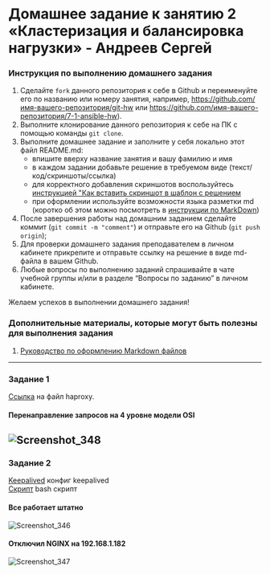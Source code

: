 # Домашнее задание к занятию 2 «Кластеризация и балансировка нагрузки» - Андреев Сергей


### Инструкция по выполнению домашнего задания

   1. Сделайте `fork` данного репозитория к себе в Github и переименуйте его по названию или номеру занятия, например, https://github.com/имя-вашего-репозитория/git-hw или  https://github.com/имя-вашего-репозитория/7-1-ansible-hw).
   2. Выполните клонирование данного репозитория к себе на ПК с помощью команды `git clone`.
   3. Выполните домашнее задание и заполните у себя локально этот файл README.md:
      - впишите вверху название занятия и вашу фамилию и имя
      - в каждом задании добавьте решение в требуемом виде (текст/код/скриншоты/ссылка)
      - для корректного добавления скриншотов воспользуйтесь [инструкцией "Как вставить скриншот в шаблон с решением](https://github.com/netology-code/sys-pattern-homework/blob/main/screen-instruction.md)
      - при оформлении используйте возможности языка разметки md (коротко об этом можно посмотреть в [инструкции  по MarkDown](https://github.com/netology-code/sys-pattern-homework/blob/main/md-instruction.md))
   4. После завершения работы над домашним заданием сделайте коммит (`git commit -m "comment"`) и отправьте его на Github (`git push origin`);
   5. Для проверки домашнего задания преподавателем в личном кабинете прикрепите и отправьте ссылку на решение в виде md-файла в вашем Github.
   6. Любые вопросы по выполнению заданий спрашивайте в чате учебной группы и/или в разделе “Вопросы по заданию” в личном кабинете.
   
Желаем успехов в выполнении домашнего задания!
   
### Дополнительные материалы, которые могут быть полезны для выполнения задания

1. [Руководство по оформлению Markdown файлов](https://gist.github.com/Jekins/2bf2d0638163f1294637#Code)

---

### Задание 1
[Ссылка](https://github.com/SergeiViktorovich/gitlab-hw/blob/main/haproxy.cfg) на файл haproxy.  
#### Перенаправление запросов на 4 уровне модели OSI
![Screenshot_348](https://github.com/SergeiViktorovich/gitlab-hw/assets/143599204/9f28be62-72ee-4650-8474-4312a7810f73)  
---

### Задание 2
[Keepalived](https://github.com/SergeiViktorovich/gitlab-hw/blob/main/keepalived.conf) конфиг keepalived  
[Скрипт](https://github.com/SergeiViktorovich/gitlab-hw/blob/main/check-port.sh) bash скрипт  
#### Все работает штатно
![Screenshot_346](https://github.com/SergeiViktorovich/gitlab-hw/assets/143599204/66f93126-deb5-4a0b-8165-12bedd4792a1)  
#### Отключил NGINX на 192.168.1.182
![Screenshot_347](https://github.com/SergeiViktorovich/gitlab-hw/assets/143599204/65ffd22a-d5b0-41bc-9fa8-2dc6748b2c63)  
